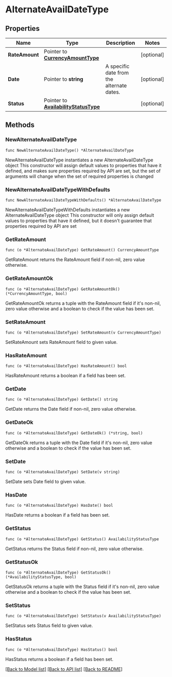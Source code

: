 # AlternateAvailDateType

## Properties

Name | Type | Description | Notes
------------ | ------------- | ------------- | -------------
**RateAmount** | Pointer to [**CurrencyAmountType**](CurrencyAmountType.md) |  | [optional] 
**Date** | Pointer to **string** | A specific date from the alternate dates. | [optional] 
**Status** | Pointer to [**AvailabilityStatusType**](AvailabilityStatusType.md) |  | [optional] 

## Methods

### NewAlternateAvailDateType

`func NewAlternateAvailDateType() *AlternateAvailDateType`

NewAlternateAvailDateType instantiates a new AlternateAvailDateType object
This constructor will assign default values to properties that have it defined,
and makes sure properties required by API are set, but the set of arguments
will change when the set of required properties is changed

### NewAlternateAvailDateTypeWithDefaults

`func NewAlternateAvailDateTypeWithDefaults() *AlternateAvailDateType`

NewAlternateAvailDateTypeWithDefaults instantiates a new AlternateAvailDateType object
This constructor will only assign default values to properties that have it defined,
but it doesn't guarantee that properties required by API are set

### GetRateAmount

`func (o *AlternateAvailDateType) GetRateAmount() CurrencyAmountType`

GetRateAmount returns the RateAmount field if non-nil, zero value otherwise.

### GetRateAmountOk

`func (o *AlternateAvailDateType) GetRateAmountOk() (*CurrencyAmountType, bool)`

GetRateAmountOk returns a tuple with the RateAmount field if it's non-nil, zero value otherwise
and a boolean to check if the value has been set.

### SetRateAmount

`func (o *AlternateAvailDateType) SetRateAmount(v CurrencyAmountType)`

SetRateAmount sets RateAmount field to given value.

### HasRateAmount

`func (o *AlternateAvailDateType) HasRateAmount() bool`

HasRateAmount returns a boolean if a field has been set.

### GetDate

`func (o *AlternateAvailDateType) GetDate() string`

GetDate returns the Date field if non-nil, zero value otherwise.

### GetDateOk

`func (o *AlternateAvailDateType) GetDateOk() (*string, bool)`

GetDateOk returns a tuple with the Date field if it's non-nil, zero value otherwise
and a boolean to check if the value has been set.

### SetDate

`func (o *AlternateAvailDateType) SetDate(v string)`

SetDate sets Date field to given value.

### HasDate

`func (o *AlternateAvailDateType) HasDate() bool`

HasDate returns a boolean if a field has been set.

### GetStatus

`func (o *AlternateAvailDateType) GetStatus() AvailabilityStatusType`

GetStatus returns the Status field if non-nil, zero value otherwise.

### GetStatusOk

`func (o *AlternateAvailDateType) GetStatusOk() (*AvailabilityStatusType, bool)`

GetStatusOk returns a tuple with the Status field if it's non-nil, zero value otherwise
and a boolean to check if the value has been set.

### SetStatus

`func (o *AlternateAvailDateType) SetStatus(v AvailabilityStatusType)`

SetStatus sets Status field to given value.

### HasStatus

`func (o *AlternateAvailDateType) HasStatus() bool`

HasStatus returns a boolean if a field has been set.


[[Back to Model list]](../README.md#documentation-for-models) [[Back to API list]](../README.md#documentation-for-api-endpoints) [[Back to README]](../README.md)


